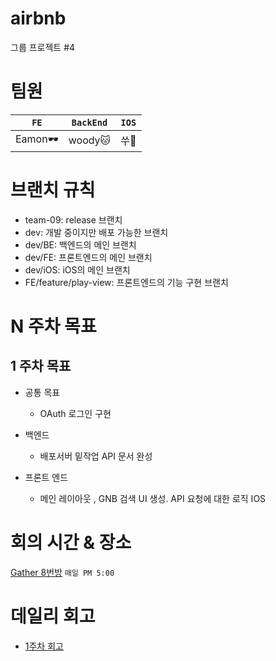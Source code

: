 # airbnb
그룹 프로젝트 #4

# 팀원
|`FE`|`BackEnd`|`IOS`|
|---|---|---|
|Eamon:dark_sunglasses:|woody:cat:|쑤:rabbit:|

# 브랜치 규칙
- team-09: release 브랜치
- dev: 개발 중이지만 배포 가능한 브랜치
- dev/BE: 백엔드의 메인 브랜치
- dev/FE: 프론트엔드의 메인 브랜치
- dev/iOS: iOS의 메인 브랜치
- FE/feature/play-view: 프론트엔드의 기능 구현 브랜치

# N 주차 목표

 ## 1 주차 목표
 
  - 공통 목표
    - OAuth 로그인 구현 
  
  - 백엔드
    - 배포서버 밑작업 API 문서 완성 
  
  - 프론트 엔드
    - 메인 레이아웃 , GNB 검색 UI 생성. API 요청에 대한 로직 IOS

# 회의 시간 & 장소
[Gather 8번방](https://gather.town/app/7eVeaoIMyEM2SNIk/rrrrrrrrr
)  `매일 PM 5:00`

# 데일리 회고
- [1주차 회고](https://github.com/eamon3481/airbnb/wiki/1%EC%A3%BC%EC%B0%A8-%ED%9A%8C%EA%B3%A0)
